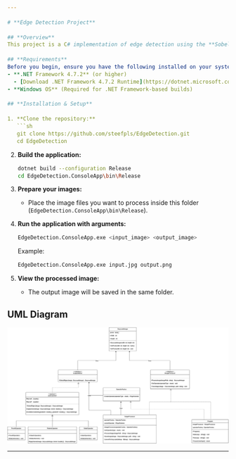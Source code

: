 ```yaml
---

# **Edge Detection Project**  

## **Overview**  
This project is a C# implementation of edge detection using the **Sobel, Prewitt, and Roberts operators**.  

## **Requirements**  
Before you begin, ensure you have the following installed on your system:  
- **.NET Framework 4.7.2** (or higher)  
  - [Download .NET Framework 4.7.2 Runtime](https://dotnet.microsoft.com/en-us/download/dotnet-framework/net472)  
- **Windows OS** (Required for .NET Framework-based builds)  

## **Installation & Setup**  

1. **Clone the repository:**  
   ```sh
   git clone https://github.com/steefpls/EdgeDetection.git
   cd EdgeDetection
   ```

2. **Build the application:**  
   ```sh
   dotnet build --configuration Release
   cd EdgeDetection.ConsoleApp\bin\Release
   ```

3. **Prepare your images:**  
   - Place the image files you want to process inside this folder (`EdgeDetection.ConsoleApp\bin\Release`).  

4. **Run the application with arguments:**  
   ```sh
   EdgeDetection.ConsoleApp.exe <input_image> <output_image>
   ```  
   Example:  
   ```sh
   EdgeDetection.ConsoleApp.exe input.jpg output.png
   ```  

5. **View the processed image:**  
   - The output image will be saved in the same folder.  

## **UML Diagram**  
[![UML Diagram](docs/UML_Diagram.png)](docs/UML_Diagram.png)  

---
```


